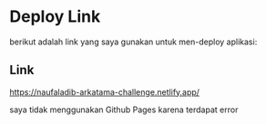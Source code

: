 # Deploy Link

berikut adalah link yang saya gunakan untuk men-deploy aplikasi:
## Link
https://naufaladib-arkatama-challenge.netlify.app/

saya tidak menggunakan Github Pages karena terdapat error